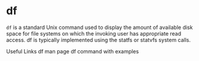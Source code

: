 # df

`df` is a standard Unix command used to display the amount of available disk space for file systems on which the invoking user has appropriate read access. df is typically implemented using the statfs or statvfs system calls.

<ResourceGroupTitle>Useful Links</ResourceGroupTitle>
<BadgeLink colorScheme='blue' badgeText='Man page' href='https://linux.die.net/man/1/df'>df man page</BadgeLink>
<BadgeLink colorScheme='blue' badgeText='Tutorial' href='https://www.geeksforgeeks.org/df-command-linux-examples/'>df command with examples</BadgeLink>
